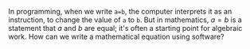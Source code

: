 
In programming, when we write `a=b`, the computer interprets it as
an instruction, to change the value of `a` to `b`.  But in mathematics,
$a=b$ is a statement that $a$ and $b$ are equal; it's often a starting
point for algebraic work.  How can we write a mathematical equation
using software?
